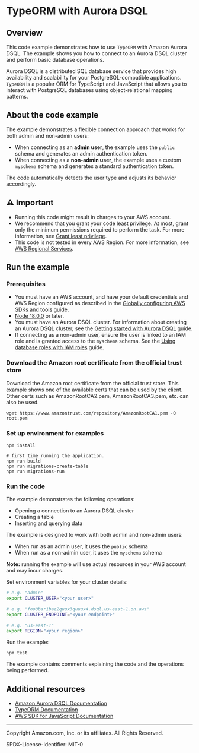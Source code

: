 # TypeORM with Aurora DSQL

## Overview

This code example demonstrates how to use `TypeORM` with Amazon Aurora DSQL. The example shows you how to connect to an Aurora DSQL cluster and perform basic database operations.

Aurora DSQL is a distributed SQL database service that provides high availability and scalability for your PostgreSQL-compatible applications. `TypeORM` is a popular ORM for TypeScript and JavaScript that allows you to interact with PostgreSQL databases using object-relational mapping patterns.

## About the code example

The example demonstrates a flexible connection approach that works for both admin and non-admin users:

- When connecting as an **admin user**, the example uses the `public` schema and generates an admin authentication
  token.
- When connecting as a **non-admin user**, the example uses a custom `myschema` schema and generates a standard
  authentication token.

The code automatically detects the user type and adjusts its behavior accordingly.

## ⚠️ Important

- Running this code might result in charges to your AWS account.
- We recommend that you grant your code least privilege. At most, grant only the
  minimum permissions required to perform the task. For more information, see
  [Grant least privilege](https://docs.aws.amazon.com/IAM/latest/UserGuide/best-practices.html#grant-least-privilege).
- This code is not tested in every AWS Region. For more information, see
  [AWS Regional Services](https://aws.amazon.com/about-aws/global-infrastructure/regional-product-services).

## Run the example

### Prerequisites

- You must have an AWS account, and have your default credentials and AWS Region
  configured as described in the
  [Globally configuring AWS SDKs and tools](https://docs.aws.amazon.com/credref/latest/refdocs/creds-config-files.html)
  guide.
- [Node 18.0.0](https://nodejs.org) or later.
- You must have an Aurora DSQL cluster. For information about creating an Aurora DSQL cluster, see the
  [Getting started with Aurora DSQL](https://docs.aws.amazon.com/aurora-dsql/latest/userguide/getting-started.html)
  guide.
- If connecting as a non-admin user, ensure the user is linked to an IAM role and is granted access to the `myschema`
  schema. See the
  [Using database roles with IAM roles](https://docs.aws.amazon.com/aurora-dsql/latest/userguide/using-database-and-iam-roles.html)
  guide.

### Download the Amazon root certificate from the official trust store

Download the Amazon root certificate from the official trust store. This example shows one of the available certs that
can be used by the client. Other certs such as AmazonRootCA2.pem, AmazonRootCA3.pem, etc. can also be used.

```
wget https://www.amazontrust.com/repository/AmazonRootCA1.pem -O root.pem
```

### Set up environment for examples

```
npm install

# first time running the application.
npm run build
npm run migrations-create-table
npm run migrations-run
```

### Run the code

The example demonstrates the following operations:

- Opening a connection to an Aurora DSQL cluster
- Creating a table
- Inserting and querying data

The example is designed to work with both admin and non-admin users:

- When run as an admin user, it uses the `public` schema
- When run as a non-admin user, it uses the `myschema` schema

**Note:** running the example will use actual resources in your AWS account and may incur charges.

Set environment variables for your cluster details:

```bash
# e.g. "admin"
export CLUSTER_USER="<your user>"

# e.g. "foo0bar1baz2quux3quuux4.dsql.us-east-1.on.aws"
export CLUSTER_ENDPOINT="<your endpoint>"

# e.g. "us-east-1"
export REGION="<your region>"
```

Run the example:

```
npm test
```

The example contains comments explaining the code and the operations being performed.

## Additional resources

- [Amazon Aurora DSQL Documentation](https://docs.aws.amazon.com/aurora-dsql/latest/userguide/what-is-aurora-dsql.html)
- [TypeORM Documentation](https://typeorm.io/)
- [AWS SDK for JavaScript Documentation](https://docs.aws.amazon.com/AWSJavaScriptSDK/v3/latest/)

---

Copyright Amazon.com, Inc. or its affiliates. All Rights Reserved.

SPDX-License-Identifier: MIT-0
